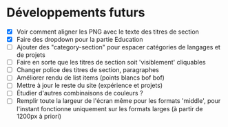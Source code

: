 # Développements futurs

- [x] Voir comment aligner les PNG avec le texte des titres de section
- [x] Faire des dropdown pour la partie Education
- [ ] Ajouter des "category-section" pour espacer catégories de langages et de projets
- [ ] Faire en sorte que les titres de section soit 'visiblement' cliquables
- [ ] Changer police des titres de section, paragraphes
- [ ] Améliorer rendu de list items (points blancs bof bof)
- [ ] Mettre à jour le reste du site (expérience et projets)
- [ ] Étudier d'autres combinaisons de couleurs ?
- [ ] Remplir toute la largeur de l'écran même pour les formats 'middle', pour l'instant fonctionne uniquement sur les formats larges (à partir de 1200px à priori)